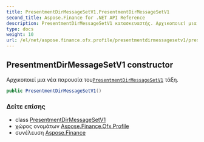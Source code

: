```yaml
---
title: PresentmentDirMessageSetV1.PresentmentDirMessageSetV1
second_title: Aspose.Finance for .NET API Reference
description: PresentmentDirMessageSetV1 κατασκευαστής. Αρχικοποιεί μια νέα παρουσία τουPresentmentDirMessageSetV1 τάξη.
type: docs
weight: 10
url: /el/net/aspose.finance.ofx.profile/presentmentdirmessagesetv1/presentmentdirmessagesetv1/
---
```

## PresentmentDirMessageSetV1 constructor

Αρχικοποιεί μια νέα παρουσία του[`PresentmentDirMessageSetV1`](../) τάξη.

```csharp
public PresentmentDirMessageSetV1()
```

### Δείτε επίσης

* class [PresentmentDirMessageSetV1](../)
* χώρος ονομάτων [Aspose.Finance.Ofx.Profile](../../presentmentdirmessagesetv1/)
* συνέλευση [Aspose.Finance](../../../)


